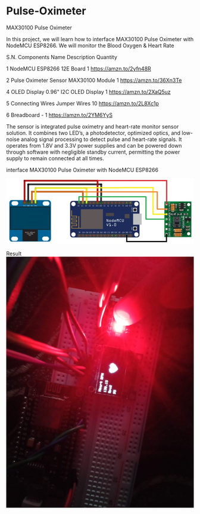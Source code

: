 # Pulse-Oximeter
MAX30100 Pulse Oximeter 

In this project, we will learn how to interface MAX30100 Pulse Oximeter with NodeMCU ESP8266. We will monitor the Blood Oxygen & Heart Rate 



S.N.	Components Name	Description	Quantity	

1	NodeMCU	ESP8266 12E Board	1	https://amzn.to/2yfn48R

2	Pulse Oximeter Sensor	MAX30100 Module	1	https://amzn.to/36Xn3Te

4	OLED Display	0.96" I2C OLED Display	1	https://amzn.to/2XaQ5uz

5	Connecting Wires	Jumper Wires	10	https://amzn.to/2L8Xc1p

6	Breadboard	-	1	https://amzn.to/2YM6YyS

The sensor is integrated pulse oximetry and heart-rate monitor sensor solution. It combines two LED’s, a photodetector, optimized optics, and low-noise analog signal processing to detect pulse and heart-rate signals. It operates from 1.8V and 3.3V power supplies and can be powered down through software with negligible standby current, permitting the power supply to remain connected at all times.



interface MAX30100 Pulse Oximeter with NodeMCU ESP8266

<img src="https://github.com/noorkhokhar99/Pulse-Oximeter/blob/master/MAX30100-NodeMCU-Connection-768x269.jpg">


Result
<img src="https://github.com/noorkhokhar99/Pulse-Oximeter/blob/master/result.jpeg">
